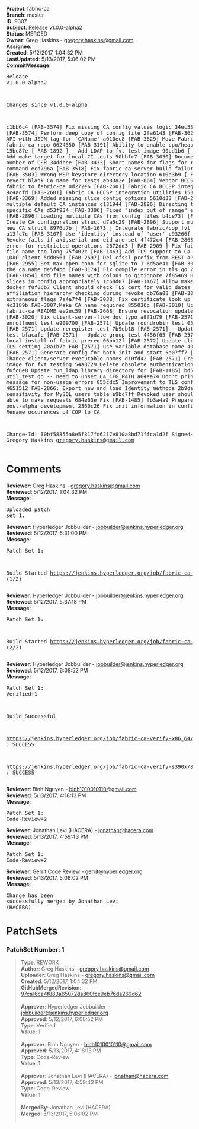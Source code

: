 <strong>Project</strong>: fabric-ca<br><strong>Branch</strong>: master<br><strong>ID</strong>: 9307<br><strong>Subject</strong>: Release v1.0.0-alpha2<br><strong>Status</strong>: MERGED<br><strong>Owner</strong>: Greg Haskins - gregory.haskins@gmail.com<br><strong>Assignee</strong>:<br><strong>Created</strong>: 5/12/2017, 1:04:32 PM<br><strong>LastUpdated</strong>: 5/13/2017, 5:06:02 PM<br><strong>CommitMessage</strong>:<br><pre>Release v1.0.0-alpha2

Changes since v1.0.0-alpha

c1bb6c4 [FAB-3574] Fix missing CA config values logic
34ec53e [FAB-3574] Perform deep copy of config file
2fa6143 [FAB-3622] Update API with JSON tag for 'CAName'
a010ec8 [FAB-3629] Move Fabric-CA doc to fabric-ca repo
0624550 [FAB-3191] Ability to enable cpu/heap profiling
15bc87e [ FAB-1892 ] - Add LDAP to fvt test image
90bd1b6 [ FAB-3554 ] Add make target for local CI tests
50bbfc7 [FAB-3050] Document serial number of CSR
34ddbee [FAB-3433] Short names for flags for revoke command
ecd796a [FAB-3518] Fix fabric-ca-server build failure
50c540e [FAB-3503] Wrong MSP keystore directory location
610a3b9 [ FAB-2896 ] revert blank CA name for tests
ab83a2e [FAB-864] Vendor BCCSP from fabric to fabric-ca
0d272e6 [FAB-2601] Fabric CA BCCSP integration
9c4acfd [FAB-2601] Fabric CA BCCSP integration utilities
1583adf [FAB-3369] Added missing slice config options
5610d33 [FAB-2896] Start multiple default CA instances
c131944 [FAB-2896] Directing traffic to specific CAs
d53f934 [FAB-3396] Fixed "index out of range" error
3ab84cb [FAB-2896] Loading multiple CAs from config files
b4ce73f [FAB-2896] Create CA configuration struct
d7a5c29 [FAB-2896] Support multiple CAs - new CA struct
8976d7b [ FAB-1673 ] Integrate fabric/cop fvt in CI
a13fc7c [FAB-3107] Use 'identity' instead of 'user'
c93266f [FAB-2841] Revoke fails if aki,serial and eid are set
4f472c4 [FAB-2868] Return 401 error for restricted operations
2672dd3 [ FAB-2909 ] Fix failing UT for file name too long
75f402c [FAB-1463] Add TLS support to CA server's LDAP client
5dd0561 [FAB-2597] Del cfssl prefix from REST APIs
7539e33 [FAB-2955] Set max open conn for sqlite to 1
6d5ae41 [FAB-3061] Persist the ca.name
de5f4bd [FAB-3174] Fix compile error in tls.go
7b356c9 [FAB-1854] Add file names with colons to gitignore
7f85469 Handle string slices in config appropriately
1c68d07 [FAB-1467] Allow make without docker
f0f86b7 Client should check TLS cert for valid dates
b31da6b Fix affiliation hierarchy checking during revoke
db76a08 [FAB-3004] Remove extraneous flags
7a4a7f4 [FAB-3038] Fix certificate look up logic
4c3189b FAB-3007:Make CA name required
855036c [FAB-3010] Update the fabric-ca README
ee2ec59 [FAB-2668] Ensure revocation updates DB
d9a1724 [FAB-3020] fix client-server-flow doc typo
a8f1d79 [FAB-2571] Update enrollment test
e909700 [FAB-2571] Update roundrobin test
05cbac8 [FAB-2571] Update reregister test
7b9eb18 [FAB-2571] - Update reenroll test
bfacafe [FAB-2571] - Update group test
4456f65 [FAB-2571] - Remove local install of fabric prereq
06bb12f [FAB-2572] Update client/server TLS setting
20a1b7a FAB-[2571] use variable database name
4997ae7 [FAB-2571] Generate config for both init and start
5a07ff7 [FAB-2571] Change client/server executable names
d10fd42 [FAB-2571] Create docker image for fvt testing
54a8729 Delete obsolete authentication test
f6fc6e8 Update run_ldap library directory for [FAB-1485]
bd594b5 Failing util_test.go -- need to unset CA_CFG_PATH
a64ea74 Don't print usage message for non-usage errors
055cdc5 Improvement to TLS configurations
4651512 FAB-2866: Export new and load Identity methods
2b9daa3 Case sensitivity for MySQL users table
e9bc7ff Revoked user should not be able to make requests
684e63e Fix [FAB-1485]
fb3a4a9 Prepare for post-alpha development
2360c26 Fix init information in config.go
4325538 Rename occurences of COP to CA


Change-Id: I0bf58355a8e5f317fd6217e810a8bd71ffca1d2f
Signed-off-by: Gregory Haskins <gregory.haskins@gmail.com>
</pre><h1>Comments</h1><strong>Reviewer</strong>: Greg Haskins - gregory.haskins@gmail.com<br><strong>Reviewed</strong>: 5/12/2017, 1:04:32 PM<br><strong>Message</strong>: <pre>Uploaded patch set 1.</pre><strong>Reviewer</strong>: Hyperledger Jobbuilder - jobbuilder@jenkins.hyperledger.org<br><strong>Reviewed</strong>: 5/12/2017, 5:31:00 PM<br><strong>Message</strong>: <pre>Patch Set 1:

Build Started https://jenkins.hyperledger.org/job/fabric-ca-verify-s390x/833/ (1/2)</pre><strong>Reviewer</strong>: Hyperledger Jobbuilder - jobbuilder@jenkins.hyperledger.org<br><strong>Reviewed</strong>: 5/12/2017, 5:37:18 PM<br><strong>Message</strong>: <pre>Patch Set 1:

Build Started https://jenkins.hyperledger.org/job/fabric-ca-verify-x86_64/826/ (2/2)</pre><strong>Reviewer</strong>: Hyperledger Jobbuilder - jobbuilder@jenkins.hyperledger.org<br><strong>Reviewed</strong>: 5/12/2017, 6:08:52 PM<br><strong>Message</strong>: <pre>Patch Set 1: Verified+1

Build Successful 

https://jenkins.hyperledger.org/job/fabric-ca-verify-x86_64/826/ : SUCCESS

https://jenkins.hyperledger.org/job/fabric-ca-verify-s390x/833/ : SUCCESS</pre><strong>Reviewer</strong>: Binh Nguyen - binh1010010110@gmail.com<br><strong>Reviewed</strong>: 5/13/2017, 4:18:13 PM<br><strong>Message</strong>: <pre>Patch Set 1: Code-Review+2</pre><strong>Reviewer</strong>: Jonathan Levi (HACERA) - jonathan@hacera.com<br><strong>Reviewed</strong>: 5/13/2017, 4:59:43 PM<br><strong>Message</strong>: <pre>Patch Set 1: Code-Review+2</pre><strong>Reviewer</strong>: Gerrit Code Review - gerrit@hyperledger.org<br><strong>Reviewed</strong>: 5/13/2017, 5:06:02 PM<br><strong>Message</strong>: <pre>Change has been successfully merged by Jonathan Levi (HACERA)</pre><h1>PatchSets</h1><h3>PatchSet Number: 1</h3><blockquote><strong>Type</strong>: REWORK<br><strong>Author</strong>: Greg Haskins - gregory.haskins@gmail.com<br><strong>Uploader</strong>: Greg Haskins - gregory.haskins@gmail.com<br><strong>Created</strong>: 5/12/2017, 1:04:32 PM<br><strong>GitHubMergedRevision</strong>: [97ca16ca4f883a65072da860fce9eb76da269d62](https://github.com/hyperledger/fabric-ca/commit/97ca16ca4f883a65072da860fce9eb76da269d62)<br><br><strong>Approver</strong>: Hyperledger Jobbuilder - jobbuilder@jenkins.hyperledger.org<br><strong>Approved</strong>: 5/12/2017, 6:08:52 PM<br><strong>Type</strong>: Verified<br><strong>Value</strong>: 1<br><br><strong>Approver</strong>: Binh Nguyen - binh1010010110@gmail.com<br><strong>Approved</strong>: 5/13/2017, 4:18:13 PM<br><strong>Type</strong>: Code-Review<br><strong>Value</strong>: 1<br><br><strong>Approver</strong>: Jonathan Levi (HACERA) - jonathan@hacera.com<br><strong>Approved</strong>: 5/13/2017, 4:59:43 PM<br><strong>Type</strong>: Code-Review<br><strong>Value</strong>: 1<br><br><strong>MergedBy</strong>: Jonathan Levi (HACERA)<br><strong>Merged</strong>: 5/13/2017, 5:06:02 PM<br><br></blockquote>